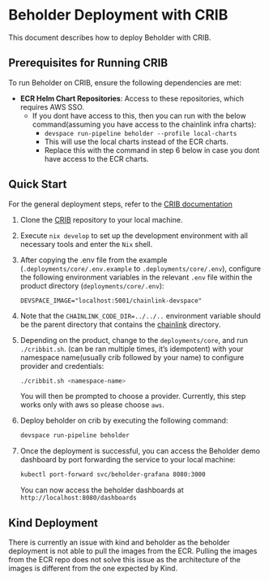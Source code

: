 # Beholder Deployment with CRIB
This document describes how to deploy Beholder with CRIB.

## Prerequisites for Running CRIB 

To run Beholder on CRIB, ensure the following dependencies are met:
- **ECR Helm Chart Repositories**: Access to these repositories, which requires AWS SSO.
  - If you dont have access to this, then you can run with the below command(assuming you have access to the chainlink infra charts):
    - `devspace run-pipeline beholder --profile local-charts`
    - This will use the local charts instead of the ECR charts.
    - Replace this with the command in step 6 below in case you dont have access to the ECR charts.
## Quick Start

For the general deployment steps, refer to the [CRIB documentation](https://smartcontract-it.atlassian.net/wiki/spaces/CRIB/pages/678461474/How+to+Deploy+Access+CRIB)

1. Clone the [CRIB](https://github.com/smartcontractkit/crib) repository to your local machine.

2. Execute `nix develop` to set up the development environment with all necessary tools and enter the `Nix` shell.

3. After copying the .env file from the example (`.deployments/core/.env.example` to `.deployments/core/.env`), configure the following environment variables in the relevant `.env` file within the product directory (`deployments/core/.env`):

   ```
   DEVSPACE_IMAGE="localhost:5001/chainlink-devspace"
   ```

4. Note that the `CHAINLINK_CODE_DIR=../../..` environment variable should be the parent directory that contains the [chainlink](https://github.com/smartcontractkit/chainlink) directory.

5. Depending on the product, change to the `deployments/core`, and run `./cribbit.sh`. (can be ran multiple times, it’s idempotent) with your namespace name(usually crib followed by your name) to configure provider and credentials:

   ```bash
   ./cribbit.sh <namespace-name>
   ```

   You will then be prompted to choose a provider. Currently, this step works only with aws so please choose `aws`.

6. Deploy beholder on crib by executing the following command:

   ```bash
   devspace run-pipeline beholder
   ```
7. Once the deployment is successful, you can access the Beholder demo dashboard by port forwarding the service to your local machine:

   ```bash
   kubectl port-forward svc/beholder-grafana 8080:3000
   ```

   You can now access the beholder dashboards at `http://localhost:8080/dashboards`

## Kind Deployment
There is currently an issue with kind and beholder as the beholder deployment is not able to pull the images from the ECR.
Pulling the images from the ECR repo does not solve this issue as the architecture of the images is different from the one expected by Kind.